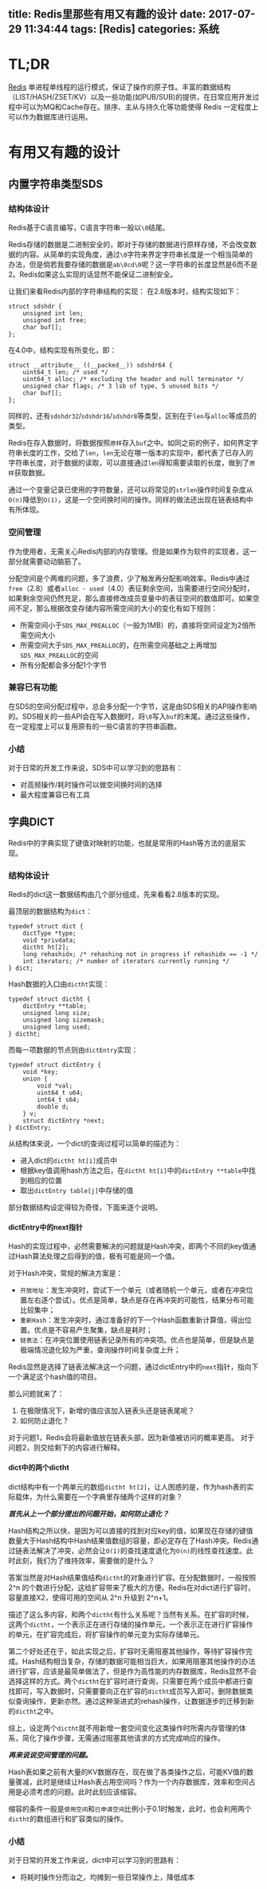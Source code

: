 title: Redis里那些有用又有趣的设计
date: 2017-07-29 11:34:44
tags: [Redis]
categories: 系统
---

# TL;DR

[Redis](https://redis.io/) 单进程单线程的运行模式，保证了操作的原子性。丰富的数据结构（LIST/HASH/ZSET/KV）以及一些功能(如PUB/SUB)的提供，在日常应用开发过程中可以为MQ和Cache存在。排序、主从与持久化等功能使得 Redis 一定程度上可以作为数据库进行运用。

<!-- more -->

# 有用又有趣的设计

## 内置字符串类型SDS

### 结构体设计

Redis基于C语言编写，C语言字符串一般以`\0`结尾。

Redis存储的数据是二进制安全的，即对于存储的数据进行原样存储，不会改变数据的内容。从简单的实现角度，通过`\0`字符来界定字符串长度是一个相当简单的办法，但是倘若我要存储的数据是`ab\0cd\0`呢？这一字符串的长度显然是6而不是2。Redis如果这么实现的话显然不能保证二进制安全。

让我们来看Redis内部的字符串结构的实现：
在2.8版本时，结构实现如下：

```
struct sdshdr {
    unsigned int len;
    unsigned int free;
    char buf[];
};
```

在4.0中，结构实现有所变化，即：

```
struct __attribute__ ((__packed__)) sdshdr64 {
    uint64_t len; /* used */
    uint64_t alloc; /* excluding the header and null terminator */
    unsigned char flags; /* 3 lsb of type, 5 unused bits */
    char buf[];
};
```

同样的，还有`sdshdr32`/`sdshdr16`/`sdshdr8`等类型，区别在于`len`与`alloc`等成员的类型。

Redis在存入数据时，将数据按照`原样`存入`buf`之中。如同之前的例子，如何界定字符串长度的工作，交给了`len`，`len`无论在哪一版本的实现中，都代表了已存入的字符串长度，对于数据的读取，可以直接通过`len`得知需要读取的长度，做到了`原样`获取数据。

通过一个变量记录已使用的字符数量，还可以将常见的`strlen`操作时间复杂度从`O(n)`降低到`O(1)`，这是一个空间换时间的操作。同样的做法还出现在链表结构中有所体现。

### 空间管理

作为使用者，无需关心Redis内部的内存管理。但是如果作为软件的实现者，这一部分就需要动动脑筋了。

分配空间是个两难的问题，多了浪费，少了触发再分配影响效率。Redis中通过`free`（2.8）或者`alloc - used`（4.0）表征剩余空间，当需要进行空间分配时，如果剩余空间仍然充足，那么直接修改成员变量中的表征空间的数值即可。如果空间不足，那么根据改变存储内容所需空间的大小的变化有如下规则：

+ 所需空间小于`SDS_MAX_PREALLOC`（一般为1MB）的，直接将空间设定为2倍所需空间大小
+ 所需空间大于`SDS_MAX_PREALLOC`的，在所需空间基础之上再增加`SDS_MAX_PREALLOC`的空间
+ 所有分配都会多分配1个字节

### 兼容已有功能

在SDS的空间分配过程中，总会多分配一个字节，这是由SDS相关的API操作影响的。SDS相关的一些API会在写入数据时，将`\0`写入`buf`的末尾。通过这些操作，在一定程度上可以复用原有的一些C语言的字符串函数。

### 小结

对于日常的开发工作来说，SDS中可以学习到的思路有：

+ 对高频操作/耗时操作可以做空间换时间的选择
+ 最大程度兼容已有工具

## 字典DICT

Redis中的字典实现了键值对映射的功能，也就是常用的Hash等方法的底层实现。

### 结构体设计

Redis的dict这一数据结构由几个部分组成，先来看看2.8版本的实现。

最顶层的数据结构为`dict`：

```
typedef struct dict {
    dictType *type;
    void *privdata;
    dictht ht[2];
    long rehashidx; /* rehashing not in progress if rehashidx == -1 */
    int iterators; /* number of iterators currently running */
} dict;
```

Hash数据的入口由`dictht`实现：

```
typedef struct dictht {
    dictEntry **table;
    unsigned long size;
    unsigned long sizemask;
    unsigned long used;
} dictht;
```

而每一项数据的节点则由`dictEntry`实现：

```
typedef struct dictEntry {
    void *key;
    union {
        void *val;
        uint64_t u64;
        int64_t s64;
        double d;
    } v;
    struct dictEntry *next;
} dictEntry;
```

从结构体来说，一个dict的查询过程可以简单的描述为：

+ 进入dict的`dictht ht[i]`成员中
+ 根据key值调用hash方法之后，在`dictht ht[i]`中的`dictEntry **table`中找到相应的位置
+ 取出`dictEntry table[j]`中存储的值

部分数据结构设定得较为奇怪，下面来逐个说明。

#### dictEntry中的next指针

Hash的实现过程中，必然需要解决的问题就是Hash冲突，即两个不同的key值通过Hash算法处理之后得到的值，极有可能是同一个值。

对于Hash冲突，常规的解决方案是：

+ `开放地址`：发生冲突时，尝试下一个单元（或者随机一个单元，或者在冲突位置左右逐个尝试）。优点是简单，缺点是存在再冲突的可能性，结果分布可能比较集中；
+ `重新Hash`：发生冲突时，通过准备好的下一个Hash函数重新计算值，得出位置。优点是不容易产生聚集，缺点是耗时；
+ `链表法`：在冲突位置使用链表记录所有的冲突项。优点也是简单，但是缺点是极端情况退化较为严重，查询操作时间复杂度上升；

Redis显然是选择了链表法解决这一个问题，通过dictEntry中的`next`指针，指向下一个满足这个hash值的项目。

那么问题就来了：

1. 在极限情况下，新增的值应该加入链表头还是链表尾呢？
2. 如何防止退化？

对于问题1，Redis会将最新值放在链表头部，因为新值被访问的概率更高。
对于问题2，则交给剩下的内容进行解释。

#### dict中的两个dictht

dict结构中有一个两单元的数组`dictht ht[2]`，让人困惑的是，作为hash表的实际载体，为什么需要在一个字典里存储两个这样的对象？

***首先从上一个部分提出的问题开始，如何防止退化？***

Hash结构之所以快，是因为可以直接的找到对应key的值，如果现在存储的键值数量大于Hash结构中Hash结果值数组的容量，即必定存在了Hash冲突。Redis通过链表法解决了冲突，必然会让`O(1)`的查找速度退化为`O(n)`的线性查找速度。此时此刻，我们为了维持效率，需要做的是什么？

答案当然是对Hash结果值结构`dictht`的对象进行扩容。在分配数据时，一般按照 2^n 的个数进行分配，这给扩容带来了极大的方便。Redis在对dict进行扩容时，容量直接X2，使得可用的空间从 2^n 升级到 2^n+1。

描述了这么多内容，和两个`dictht`有什么关系呢？当然有关系。在扩容的时候，这两个`dictht`，一个表示正在进行存储的操作单元，一个表示正在进行扩容操作的单元，在扩容完成后，将扩容操作的单元变为实际存储单元。

第二个好处还在于，如此实现之后，扩容时无需阻塞其他操作，等待扩容操作完成。Hash结构相当复杂，存储的数据可能相当巨大，如果用阻塞其他操作的办法进行扩容，应该是最简单做法了，但是作为高性能的内存数据库，Redis显然不会选择这样的方式。两个`dictht`在扩容时进行查询，只需要在两个成员中都进行查找即可，写入数据时，只需要要向正在扩容的`dictht`成员写入即可，删除数据类似查询操作，更新亦然。通过这种渐进式的rehash操作，让数据逐步的迁移到新的`dictht`之中。

综上，设定两个`dictht`就不用新增一套空间变化这类操作时所需内存管理的体系，简化了操作步骤，无需通过阻塞其他请求的方式完成响应的操作。

***再来说说空间管理的问题。***

Hash表如果之前有大量的KV数据存在，现在做了各类操作之后，可能KV值的数量骤减，此时是继续让Hash表占用空间吗？作为一个内存数据库，效率和空间占用是必须考虑的问题。此时此刻应该缩容。

缩容的条件一般是`使用空间`和`已申请空间`比例小于0.1时触发，此时，也会利用两个`dictht`的数组进行和扩容类似的操作。

### 小结

对于日常的开发工作来说，dict中可以学习到的思路有：

+ 将耗时操作分而治之，均摊到一些日常操作上，降低成本


